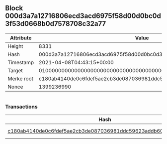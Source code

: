 ## Block 000d3a7a12716806ecd3acd6975f58d00d0bc0d3f53d0668b0d7578708c32a77

Attribute | Value
--- | ---
Height | 8331
Hash | 000d3a7a12716806ecd3acd6975f58d00d0bc0d3f53d0668b0d7578708c32a77
Timestamp | 2021-04-08T04:43:15+00:00
Target | 0100000000000000000000000000000000000000000000000000000000000000
Merke root | c180ab4140de0c6fdef5ae2cb3de087036981ddc59623addb604a3690edaf67e
Nonce | 1399236990

```

```

### Transactions

Hash | Amount
--- | ---
[c180ab4140de0c6fdef5ae2cb3de087036981ddc59623addb604a3690edaf67e](c180ab4140de0c6fdef5ae2cb3de087036981ddc59623addb604a3690edaf67e.md) | 10.00000000 SKEPTI 
